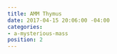 ```yaml
---
title: AMM Thymus
date: 2017-04-15 20:06:00 -04:00
categories:
- a-mysterious-mass
position: 2
---
```


